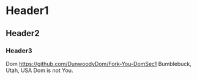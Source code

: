 # Header1
## Header2
### Header3

Dom https://github.com/DunwoodyDom/Fork-You-DomSec1
Bumblebuck, Utah, USA 
Dom is not You.
